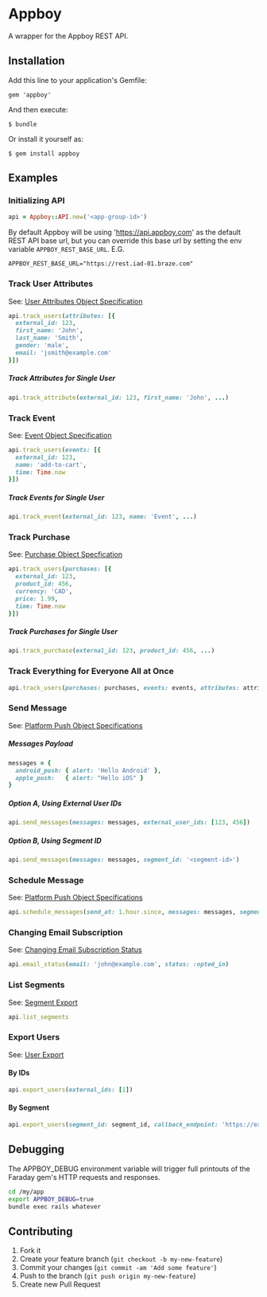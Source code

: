 # Appboy

A wrapper for the Appboy REST API.

## Installation

Add this line to your application's Gemfile:

    gem 'appboy'

And then execute:

    $ bundle

Or install it yourself as:

    $ gem install appboy

## Examples

### Initializing API

```ruby
api = Appboy::API.new('<app-group-id>')
```

By default Appboy will be using 'https://api.appboy.com' as the default REST API base url, but you can override this base url by setting the env variable `APPBOY_REST_BASE_URL`. E.G.

```
APPBOY_REST_BASE_URL="https://rest.iad-01.braze.com" 
```

### Track User Attributes

See: [User Attributes Object Specification](https://documentation.appboy.com/REST_APIs/User_Data#user-attribute-object)

```ruby
api.track_users(attributes: [{
  external_id: 123,
  first_name: 'John',
  last_name: 'Smith',
  gender: 'male',
  email: 'jsmith@example.com'
}])
```

##### Track Attributes for Single User

```ruby
api.track_attribute(external_id: 123, first_name: 'John', ...)
```

### Track Event

See: [Event Object Specification](https://documentation.appboy.com/REST_APIs/User_Data#event-object)

```ruby
api.track_users(events: [{
  external_id: 123,
  name: 'add-to-cart',
  time: Time.now
}])
```

##### Track Events for Single User

```ruby
api.track_event(external_id: 123, name: 'Event', ...)
```

### Track Purchase

See: [Purchase Object Specfication](https://documentation.appboy.com/REST_APIs/User_Data#purchase-object)

```ruby
api.track_users(purchases: [{
  external_id: 123,
  product_id: 456,
  currency: 'CAD',
  price: 1.99,
  time: Time.now
}])
```

##### Track Purchases for Single User

```ruby
api.track_purchase(external_id: 123, product_id: 456, ...)
```

### Track Everything for Everyone All at Once

```ruby
api.track_users(purchases: purchases, events: events, attributes: attributes)
```

### Send Message

See: [Platform Push Object Specifications](https://documentation.appboy.com/REST_APIs/Messaging#platform-push-object)

##### Messages Payload

```ruby
messages = {
  android_push: { alert: 'Hello Android' },
  apple_push:   { alert: "Hello iOS" }
}
```

##### Option A, Using External User IDs

```ruby
api.send_messages(messages: messages, external_user_ids: [123, 456])
```

##### Option B, Using Segment ID

```ruby
api.send_messages(messages: messages, segment_id: '<segment-id>')
```


### Schedule Message

See: [Platform Push Object Specifications](https://documentation.appboy.com/REST_APIs/Messaging#platform-push-object)

```ruby
api.schedule_messages(send_at: 1.hour.since, messages: messages, segment_id: '<segment-id>')
```

### Changing Email Subscription

See: [Changing Email Subscription Status](https://documentation.appboy.com/REST_APIs/Email_Sync#post)

```ruby
api.email_status(email: 'john@example.com', status: :opted_in)
```

### List Segments

See: [Segment Export](https://documentation.appboy.com/REST_APIs/Export)

```ruby
api.list_segments
```

### Export Users

See: [User Export](https://documentation.appboy.com/REST_APIs/Export#user-export)

#### By IDs

```ruby
api.export_users(external_ids: [1])
```

#### By Segment

```ruby
api.export_users(segment_id: segment_id, callback_endpoint: 'https://example.com')
```

## Debugging

The APPBOY_DEBUG environment variable will trigger full printouts of the Faraday gem's HTTP requests and responses.

```bash
cd /my/app
export APPBOY_DEBUG=true
bundle exec rails whatever
```

## Contributing

1. Fork it
2. Create your feature branch (`git checkout -b my-new-feature`)
3. Commit your changes (`git commit -am 'Add some feature'`)
4. Push to the branch (`git push origin my-new-feature`)
5. Create new Pull Request
